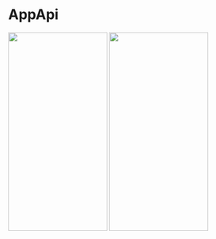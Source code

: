 # AppApi
<img src="https://user-images.githubusercontent.com/71877528/226857004-47b46f71-413b-4771-93ce-f2612d21d1f4.png" width="200" height="400"> <img src="https://user-images.githubusercontent.com/71877528/226856754-0c0e7d60-6135-4cdd-9cb2-3ceb0a0a55d4.png" width="200" height="400"> 


